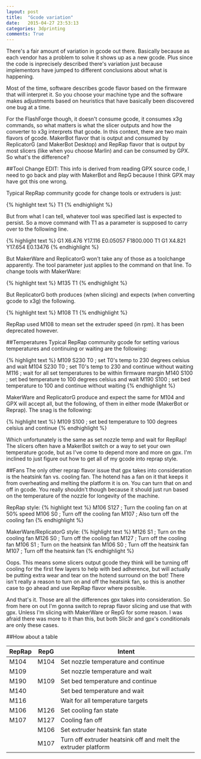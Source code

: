 ```yaml
---
layout: post
title:  "Gcode variation"
date:   2015-04-27 23:53:13
categories: 3dprinting
comments: True
---
```

There's a fair amount of variation in gcode out there.  Basically because as
each vendor has a problem to solve it shows up as a new gcode. Plus since the
code is inprecisely described there's variation just because implementors have
jumped to different conclusions about what is happening.

Most of the time, software describes gcode flavor based on the firmware that
will interpret it. So you choose your machine type and the software makes
adjustments based on heuristics that have basically been discovered one bug at a
time.

For the FlashForge though, it doesn't consume gcode, it consumes x3g commands,
so what matters is what the slicer outputs and how the converter to x3g
interprets that gcode. In this context, there are two main flavors of gcode.
MakerBot flavor that is output and consumed by ReplicatorG (and MakerBot
Desktop) and RepRap flavor that is output by most slicers (like when you choose
Marlin) and can be consumed by GPX. So what's the difference?

##Tool Change
EDIT: This info is derived from reading GPX source code, I need to go back and
play with MakerBot and RepG because I think GPX may have got this one wrong.

Typical RepRap community gcode for change tools or extruders is just:

{% highlight text %}
T1
{% endhighlight %}

But from what I can tell, whatever tool was specified last is expected to
persist. So a move command with T1 as a parameter is supposed to carry over to
the following line.

{% highlight text %}
G1 X6.476 Y17.116 E0.05057 F1800.000 T1
G1 X4.821 Y17.654 E0.13476
{% endhighlight %}

But MakerWare and ReplicatorG won't take any of those as a toolchange
apparently.  The tool parameter just applies to the command on that line.
To change tools with MakerWare:

{% highlight text %}
M135 T1
{% endhighlight %}

But ReplicatorG both produces (when slicing) and expects (when converting gcode
to x3g) the following.

{% highlight text %}
M108 T1
{% endhighlight %}

RepRap used M108 to mean set the extruder speed (in rpm). It has been deprecated
however.

##Temperatures
Typical RepRap community gcode for setting various temperatures and continuing
or waiting are the following:

{% highlight text %}
M109 S230 T0 ; set T0's temp to 230 degrees celsius and wait
M104 S230 T0 ; set T0's temp to 230 and continue without waiting
M116         ; wait for all set temperatures to be within firmware margin
M140 S100    ; set bed temperature to 100 degrees celsius and wait
M190 S100    ; set bed temperature to 100 and continue without waiting
{% endhighlight %}

MakerWare and ReplicatorG produce and expect the same for M104 and GPX will
accept all, but the following, of them in either mode (MakerBot or Reprap). The
snag is the following:

{% highlight text %}
M109 S100    ; set bed temperature to 100 degrees celsius and continue
{% endhighlight %}

Which unfortunately is the same as set nozzle temp and wait for RepRap!  The
slicers often have a MakerBot switch or a way to set your own temperature gcode,
but as I've come to depend more and more on gpx. I'm inclined to just figure out
how to get all of my gcode into reprap style.

##Fans
The only other reprap flavor issue that gpx takes into consideration is the
heatsink fan vs. cooling fan. The hotend has a fan on it that keeps it from
overheating and melting the platform it is on. You can turn that on and off in
gcode.  You really shouldn't though because it should just run based on the
temperature of the nozzle for longevity of the machine.

RepRap style:
{% highlight text %}
M106 S127 ; Turn the cooling fan on at 50% speed
M106 S0   ; Turn off the cooling fan
M107      ; Also turn off the cooling fan
{% endhighlight %}

MakerWare/ReplicatorG style:
{% highlight text %}
M126 S1   ; Turn on the cooling fan
M126 S0   ; Turn off the cooling fan
M127      ; Turn off the cooling fan
M106 S1   ; Turn on the heatsink fan
M106 S0   ; Turn off the heatsink fan
M107      ; Turn off the heatsink fan
{% endhighlight %}

Oops. This means some slicers output gcode they think will be turning off
cooling for the first few layers to help with bed adherence, but will actually
be putting extra wear and tear on the hotend surround on the bot!  There isn't
really a reason to turn on and off the heatsink fan, so this is another case to
go ahead and use RepRap flavor where possible.

And that's it. Those are all the differences gpx takes into consideration. So
from here on out I'm gonna switch to reprap flavor slicing and use that with
gpx. Unless I'm slicing with MakerWare or RepG for some reason. I was afraid
there was more to it than this, but both Slic3r and gpx's conditionals are only
these cases.

##How about a table

| RepRap | RepG | Intent |
| ------ | ---- | ------ |
| M104 | M104 | Set nozzle temperature and continue |
| M109 |      | Set nozzle temperature and wait |
| M190 | M109 | Set bed temperature and continue |
| M140 |      | Set bed temperature and wait |
| M116 |      | Wait for all temperature targets |
| M106 | M126 | Set cooling fan state |
| M107 | M127 | Cooling fan off |
|      | M106 | Set extruder heatsink fan state |
|      | M107 | Turn off extruder heatsink off and melt the extruder platform |
